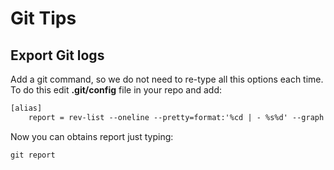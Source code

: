 # Git Tips

## Export Git logs

Add a git command, so we do not need to re-type all this options each time. To do this edit **.git/config** file in your repo and add:

```txt
[alias]
    report = rev-list --oneline --pretty=format:'%cd | - %s%d' --graph --date=format:'%Y-%m-%d %H:%M' --all
```

Now you can obtains report just typing:

```txt
git report
```
